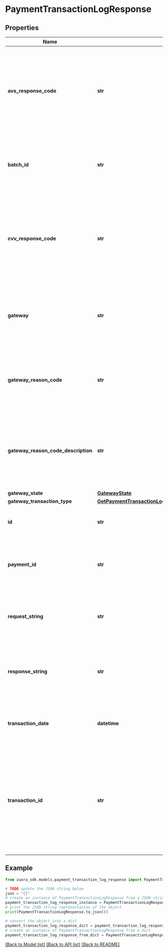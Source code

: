 # PaymentTransactionLogResponse


## Properties

Name | Type | Description | Notes
------------ | ------------- | ------------- | -------------
**avs_response_code** | **str** | The response code returned by the payment gateway referring to the AVS international response of the payment transaction.  | [optional] 
**batch_id** | **str** | The ID of the batch used to send the transaction if the request was sent in a batch.  | [optional] 
**cvv_response_code** | **str** | The response code returned by the payment gateway referring to the CVV international response of the payment transaction.  | [optional] 
**gateway** | **str** | The name of the payment gateway used to transact the current payment transaction log.  | [optional] 
**gateway_reason_code** | **str** | The code returned by the payment gateway for the payment. This code is gateway-dependent.  | [optional] 
**gateway_reason_code_description** | **str** | The message returned by the payment gateway for the payment. This message is gateway-dependent.   | [optional] 
**gateway_state** | [**GatewayState**](GatewayState.md) |  | [optional] 
**gateway_transaction_type** | [**GetPaymentTransactionLogResponseGatewayTransactionType**](GetPaymentTransactionLogResponseGatewayTransactionType.md) |  | [optional] 
**id** | **str** | The ID of the payment transaction log.  | [optional] 
**payment_id** | **str** | The ID of the payment wherein the payment transaction log was recorded.   | [optional] 
**request_string** | **str** | The payment transaction request string sent to the payment gateway.   | [optional] 
**response_string** | **str** | The payment transaction response string returned by the payment gateway.   | [optional] 
**transaction_date** | **datetime** | The transaction date when the payment was performed.   | [optional] 
**transaction_id** | **str** | The transaction ID returned by the payment gateway. This field is used to reconcile payment transactions between the payment gateway and records in Zuora.  | [optional] 

## Example

```python
from zuora_sdk.models.payment_transaction_log_response import PaymentTransactionLogResponse

# TODO update the JSON string below
json = "{}"
# create an instance of PaymentTransactionLogResponse from a JSON string
payment_transaction_log_response_instance = PaymentTransactionLogResponse.from_json(json)
# print the JSON string representation of the object
print(PaymentTransactionLogResponse.to_json())

# convert the object into a dict
payment_transaction_log_response_dict = payment_transaction_log_response_instance.to_dict()
# create an instance of PaymentTransactionLogResponse from a dict
payment_transaction_log_response_from_dict = PaymentTransactionLogResponse.from_dict(payment_transaction_log_response_dict)
```
[[Back to Model list]](../README.md#documentation-for-models) [[Back to API list]](../README.md#documentation-for-api-endpoints) [[Back to README]](../README.md)


